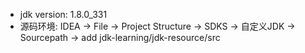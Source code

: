 - jdk version: 1.8.0_331
- 源码环境: IDEA -> File -> Project Structure -> SDKS -> 自定义JDK -> Sourcepath -> add jdk-learning/jdk-resource/src